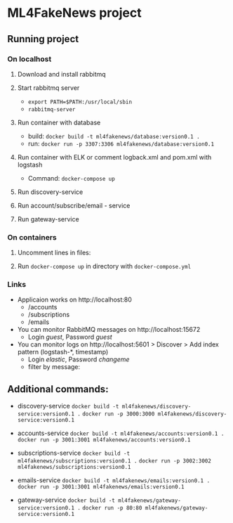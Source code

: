 # ML4FakeNews project

## Running project

### On localhost
1. Download and install rabbitmq
2. Start rabbitmq server 
   - `export PATH=$PATH:/usr/local/sbin`
   - `rabbitmq-server`
3. Run container with database
    - build: `docker build -t ml4fakenews/database:version0.1 .`
    - run: `docker run -p 3307:3306 ml4fakenews/database:version0.1`

4. Run container with ELK or comment logback.xml and pom.xml with logstash
    - Command: `docker-compose up`

5. Run discovery-service
6. Run account/subscribe/email - service
7. Run gateway-service


### On containers
1. Uncomment lines in files:

2. Run `docker-compose up` in directory with `docker-compose.yml`


### Links
- Applicaion works on http://localhost:80
    - /accounts
    - /subscriptions
    - /emails
- You can monitor RabbitMQ messages on http://localhost:15672
    - Login _guest_, Password _guest_
- You can monitor logs on http://localhost:5601 > Discover > Add index pattern (logstash-*, timestamp)
    - Login _elastic_, Password _changeme_
    - filter by message:

## Additional commands:
- discovery-service
`docker build -t ml4fakenews/discovery-service:version0.1 .`
`docker run -p 3000:3000 ml4fakenews/discovery-service:version0.1`

- accounts-service
`docker build -t ml4fakenews/accounts:version0.1 .`
`docker run -p 3001:3001 ml4fakenews/accounts:version0.1`

- subscriptions-service
`docker build -t ml4fakenews/subscriptions:version0.1 .`
`docker run -p 3002:3002 ml4fakenews/subscriptions:version0.1`

- emails-service
`docker build -t ml4fakenews/emails:version0.1 .`
`docker run -p 3001:3001 ml4fakenews/emails:version0.1`

- gateway-service
`docker build -t ml4fakenews/gateway-service:version0.1 .`
`docker run -p 80:80 ml4fakenews/gateway-service:version0.1`
